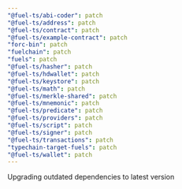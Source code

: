```yaml
---
"@fuel-ts/abi-coder": patch
"@fuel-ts/address": patch
"@fuel-ts/contract": patch
"@fuel-ts/example-contract": patch
"forc-bin": patch
"fuelchain": patch
"fuels": patch
"@fuel-ts/hasher": patch
"@fuel-ts/hdwallet": patch
"@fuel-ts/keystore": patch
"@fuel-ts/math": patch
"@fuel-ts/merkle-shared": patch
"@fuel-ts/mnemonic": patch
"@fuel-ts/predicate": patch
"@fuel-ts/providers": patch
"@fuel-ts/script": patch
"@fuel-ts/signer": patch
"@fuel-ts/transactions": patch
"typechain-target-fuels": patch
"@fuel-ts/wallet": patch
---
```


Upgrading outdated dependencies to latest version
